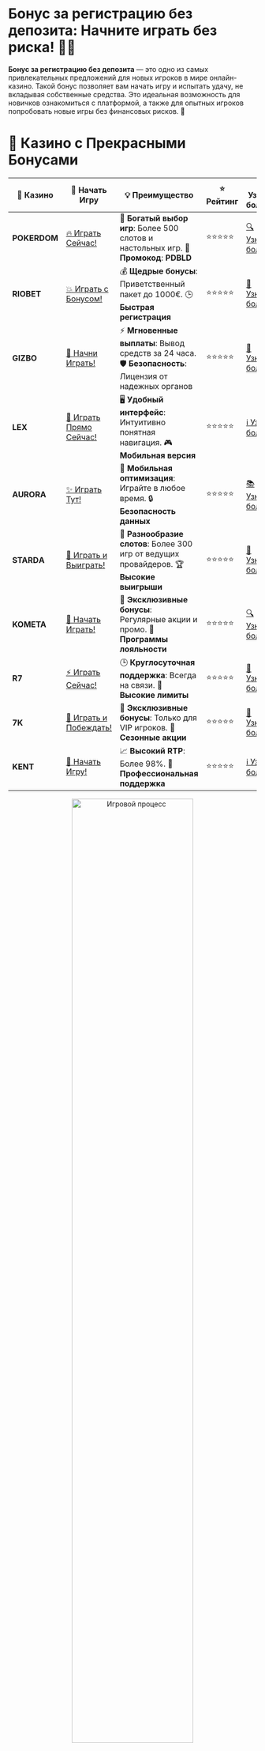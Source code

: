 # **Бонус за регистрацию без депозита: Начните играть без риска! 🎁💸**

**Бонус за регистрацию без депозита** — это одно из самых привлекательных предложений для новых игроков в мире онлайн-казино. Такой бонус позволяет вам начать игру и испытать удачу, не вкладывая собственные средства. Это идеальная возможность для новичков ознакомиться с платформой, а также для опытных игроков попробовать новые игры без финансовых рисков. 🌟

# 🌟 Казино с Прекрасными Бонусами

| 🎲 **Казино** | 🔗 **Начать Игру** | 💡 **Преимущество** | ⭐ **Рейтинг** | 🔗 **Узнать больше** | 🆕 **Новая информация** |
|--------------|---------------------|---------------------|----------------|----------------------|-------------------------|
| **POKERDOM**  | [🔥 Играть Сейчас!](https://brandplay.link/4k77v2yx) | 🎉 **Богатый выбор игр**: Более 500 слотов и настольных игр. 🎁 **Промокод**: **PDBLD** | ⭐⭐⭐⭐⭐ | [🔍 Узнать больше](https://brandplay.link/4k77v2yx) | 🏆 **Победители турниров** получают эксклюзивные подарки! |
| **RIOBET**    | [💥 Играть с Бонусом!](https://brandplay.link/7xBLTPyj) | 💰 **Щедрые бонусы**: Приветственный пакет до 1000€. 🕒 **Быстрая регистрация** | ⭐⭐⭐⭐⭐ | [📖 Узнать больше](https://brandplay.link/7xBLTPyj) | 💬 **Поддержка 24/7** для комфортной игры в любое время! |
| **GIZBO**     | [🚀 Начни Играть!](https://brandplay.link/bprXw4YV) | ⚡ **Мгновенные выплаты**: Вывод средств за 24 часа. 🛡️ **Безопасность**: Лицензия от надежных органов | ⭐⭐⭐⭐⭐ | [📝 Узнать больше](https://brandplay.link/bprXw4YV) | 🔒 **SSL-шифрование** для максимальной безопасности данных игроков. |
| **LEX**       | [💎 Играть Прямо Сейчас!](https://brandplay.link/zW4hdDFV) | 🖥️ **Удобный интерфейс**: Интуитивно понятная навигация. 🎮 **Мобильная версия** | ⭐⭐⭐⭐⭐ | [ℹ️ Узнать больше](https://brandplay.link/zW4hdDFV) | 📱 **Поддержка всех мобильных устройств** для удобства игры в любом месте. |
| **AURORA**    | [✨ Играть Тут!](https://10trafic-stat2.com/click/668546556bcc6313411604bd/6766/13032/subaccount) | 📱 **Мобильная оптимизация**: Играйте в любое время. 🔒 **Безопасность данных** | ⭐⭐⭐⭐⭐ | [📚 Узнать больше](https://10trafic-stat2.com/click/668546556bcc6313411604bd/6766/13032/subaccount) | 🌍 **Международная лицензия** на деятельность в разных странах. |
| **STARDА**    | [🎉 Играть и Выиграть!](https://brandplay.link/fB7xwRFL) | 🎰 **Разнообразие слотов**: Более 300 игр от ведущих провайдеров. 🏆 **Высокие выигрыши** | ⭐⭐⭐⭐⭐ | [🔎 Узнать больше](https://brandplay.link/fB7xwRFL) | 🎉 **Ежемесячные турниры** с крупными призами! |
| **KOMETA**    | [🎁 Начать Играть!](https://brandplay.link/8ZymQJV8) | 🎁 **Эксклюзивные бонусы**: Регулярные акции и промо. 🔄 **Программы лояльности** | ⭐⭐⭐⭐⭐ | [🔍 Узнать больше](https://brandplay.link/8ZymQJV8) | 🌟 **Персонализированные предложения** для долгосрочных игроков. |
| **R7**        | [⚡ Играть Сейчас!](https://brandplay.link/bMd3Yjsw) | 🕒 **Круглосуточная поддержка**: Всегда на связи. 💸 **Высокие лимиты** | ⭐⭐⭐⭐⭐ | [📖 Узнать больше](https://brandplay.link/bMd3Yjsw) | 🎯 **Рейтинг игроков** для лучших участников. |
| **7K**        | [🎯 Играть и Побеждать!](https://brandplay.link/BvQyFShp) | 🌟 **Эксклюзивные бонусы**: Только для VIP игроков. 🎉 **Сезонные акции** | ⭐⭐⭐⭐⭐ | [📝 Узнать больше](https://brandplay.link/BvQyFShp) | 🥇 **Особые привилегии** для постоянных игроков. |
| **KENT**      | [🔑 Начать Игру!](https://brandplay.link/Fv2WP3js) | 📈 **Высокий RTP**: Более 98%. 💼 **Профессиональная поддержка** | ⭐⭐⭐⭐⭐ | [ℹ️ Узнать больше](https://brandplay.link/Fv2WP3js) | 💬 **Поддержка на нескольких языках** для удобства игроков. |

<div align="center"> <img src="https://i.pinimg.com/originals/1d/b3/25/1db325483acbe642c6d4e6fdd73a4988.gif" alt="Игровой процесс" width="70%"> </div>
---

# 🚀 Быстрые Выигрыши и Поддержка

| 🎲 **Казино** | 🔗 **Начать Игру** | 💡 **Преимущество** | ⭐ **Рейтинг** | 🔗 **Узнать больше** | 🆕 **Новая информация** |
|--------------|---------------------|---------------------|----------------|----------------------|-------------------------|
| **GAMA**      | [🎯 Играть Прямо Сейчас!](https://brandplay.link/j6NMKsDz) | 🔍 **Интуитивный интерфейс**: Легкость использования. 🏅 **Престижные турниры** | ⭐⭐⭐⭐☆ | [🔎 Узнать больше](https://brandplay.link/j6NMKsDz) | 🏆 **Турниры с большими призами** каждый месяц. |
| **ONION**     | [💥 Играть и Выигрывать!](https://brandplay.link/zBGRVpQ9) | 🤑 **Низкие ставки**: Идеально для начинающих. 🔄 **Быстрые выводы** | ⭐⭐⭐⭐☆ | [🔍 Узнать больше](https://brandplay.link/zBGRVpQ9) | 🎮 **Казино для новичков** с простыми правилами. |
| **ЧЕМПИОН**   | [🏅 Играть в Турнире!](https://temon-gter.cfd/go/lRq?p80412p304504pcc44t17455) | 🏅 **Лояльная программа**: Награды за активность. 🎁 **Ежемесячные бонусы** | ⭐⭐⭐⭐☆ | [📖 Узнать больше](https://temon-gter.cfd/go/lRq?p80412p304504pcc44t17455) | 🥇 **Турниры и лояльность** — каждый шаг вознаграждается. |
| **VAVADA**    | [🚀 Играть Без Ожидания!](https://vavadapartner.pro/?promo=ea5c9275-6854-4505-94fc-95ab18221945-linkb2) | 🚀 **Быстрая регистрация**: Начните играть мгновенно. 🔐 **Безопасные транзакции** | ⭐⭐⭐⭐☆ | [📝 Узнать больше](https://vavadapartner.pro/?promo=ea5c9275-6854-4505-94fc-95ab18221945-linkb2) | 🏆 **Программа для новых игроков** с бонусами за регистрацию. |
| **FRIENDS**   | [🎉 Играть и Развлекаться!](https://gofriends.mba/linkb2) | 🤝 **Социальные игры**: Играйте с друзьями. 🌐 **Мультиплатформенность** | ⭐⭐⭐⭐☆ | [ℹ️ Узнать больше](https://gofriends.mba/linkb2) | 🎮 **Играйте с друзьями** и зарабатывайте бонусы за совместные действия. |
| **1WIN**      | [⚡ Играть и Выигрывать!](https://brandplay.link/smXVpBbG) | 🏆 **Спортивные ставки**: Широкий выбор видов спорта. 💵 **Высокие коэффициенты** | ⭐⭐⭐⭐☆ | [📚 Узнать больше](https://brandplay.link/smXVpBbG) | ⚽ **Бонусы на спортивные ставки** для активных игроков. |
| **DRIP**      | [💥 Играть Сразу!](https://drp-ircp01.com/c07e6a3db) | 🌐 **Инновационные игры**: Новейшие игровые технологии. 🛡️ **Высокая безопасность** | ⭐⭐⭐⭐☆ | [🔎 Узнать больше](https://drp-ircp01.com/c07e6a3db) | 🔧 **Инновационные функции** для удобства игры. |
| **JOYCASINO** | [🎰 Играть И Побеждать!](https://rpc30.call2me.pro/?/ru/registration?apkpop=0&partner=p24970p3291217pc98f) | 🎁 **Приятные бонусы**: Ежедневные акции и подарки. 🕹️ **Разнообразие игр** | ⭐⭐⭐⭐☆ | [🔍 Узнать больше](https://rpc30.call2me.pro/?/ru/registration?apkpop=0&partner=p24970p3291217pc98f) | 🎉 **Щедрые фриспины** для новых игроков. |
| **PLAYFORTUNA** | [🔥 Играть С Бонусом!](https://fortunapromo.net/alt/playfortuna/registration?0dc4a9362a71feb7e3f165fb8e766f70) | 🎉 **Регулярные акции**: Бонусы, фриспины и многое другое. 🏅 **Турниры** | ⭐⭐⭐⭐☆ | [📚 Узнать больше](https://fortunapromo.net/alt/playfortuna/registration?0dc4a9362a71feb7e3f165fb8e766f70) | 🎯 **Выгодные предложения** на популярные игры. |
| **SYKAA**     | [💸 Играть Сейчас!](https://s-two-way.com/?source=linkb2&pid=30697) | 💸 **Доступные ставки**: Идеально для новичков. 🎁 **Щедрые бонусы** | ⭐⭐⭐⭐☆ | [🔍 Узнать больше](https://s-two-way.com/?source=linkb2&pid=30697) | 💥 **Акции с большими бонусами** для новичков и опытных игроков. |

<div align="center"> <img src="https://i.pinimg.com/originals/1d/b3/25/1db325483acbe642c6d4e6fdd73a4988.gif" alt="Игровой процесс" width="70%"> </div>
---

# 💸 Казино с Привлекательными Программами Лояльности

| 🎲 **Казино** | 🔗 **Начать Игру** | 💡 **Преимущество** | ⭐ **Рейтинг** | 🔗 **Узнать больше** | 🆕 **Новая информация** |
|--------------|---------------------|---------------------|----------------|----------------------|-------------------------|
| **KOMETA**    | [🎯 Начни Играть!](https://brandplay.link/8ZymQJV8) | 🎁 **Эксклюзивные бонусы**: Регулярные акции и промо. 🔄 **Программы лояльности** | ⭐⭐⭐⭐⭐ | [🔍 Узнать больше](https://brandplay.link/8ZymQJV8) | 🌟 **Персонализированные предложения** для долгосрочных игроков. |
| **1Xslots**   | [🏅 Играть Прямо Сейчас!](https://brandplay.link/hSB1khtr) | 🎉 **Множество акций**: Еженедельные бонусы и турниры. 🛡️ **Безопасность** | ⭐⭐⭐⭐⭐ | [📚 Узнать больше](https://brandplay.link/hSB1khtr) | 🏅 **Награды за активность**: участники программы лояльности получают специальные привилегии. |
| **R7**        | [🚀 Играть Сейчас!](https://brandplay.link/bMd3Yjsw) | 🕒 **Круглосуточная поддержка**: Всегда на связи. 💸 **Высокие лимиты** | ⭐⭐⭐⭐⭐ | [📖 Узнать больше](https://brandplay.link/bMd3Yjsw) | 💬 **VIP-поддержка** для постоянных игроков с приоритетом. |


![Казино](https://schaeffers-cdn.s3.amazonaws.com/images/default-source/schaeffers-cdn-images/default-images/sectors/bigstock-casino-gambling-concept-with-f-369012793.jpg?sfvrsn=493ad806_4)

## Что такое **бонус за регистрацию без депозита**? 🤔

**Бонус за регистрацию без депозита** — это бесплатные средства или фриспины, которые онлайн-казино предоставляют новым игрокам сразу после регистрации. Этот бонус позволяет вам начать играть в игровые автоматы и другие азартные игры, не рискуя собственными деньгами. Это отличный способ проверить казино, его игры и условия, прежде чем сделать первый депозит. 🎰✨

### Типы **бонусов за регистрацию без депозита** 🔑

1. **Бесплатные фриспины** 🎰  
   Казино предлагают бесплатные вращения на популярных слотах. Выигрыши от фриспинов могут быть переведены на реальный баланс после выполнения условий отыгрыша.

2. **Бесплатные деньги** 💸  
   Некоторые казино предоставляют бонусные деньги, которые можно использовать для ставок на различных играх. Эти средства также подлежат отыгрышу перед выводом.

3. **Бонусы за выполнение заданий** 🎯  
   В некоторых случаях бонусы предоставляются за выполнение простых заданий, таких как подписка на рассылку или участие в опросах.

## Как получить **бонус за регистрацию без депозита**? 🏅

### 1. **Выберите подходящее казино** 🌐

Из списка лучших казино, которые мы рекомендуем, выберите одно из следующих: **Pokerdom**, **Riobet**, **Gizbo**, **LEX**, **Aurora**, **Starda**, **Kometa**, **R7**, **7K**, **Kent**. Эти казино известны своими щедрыми бонусными предложениями и надежностью.

### 2. **Пройдите регистрацию** 📝

Зарегистрируйтесь в выбранном казино, заполнив все необходимые поля. Обычно процесс регистрации занимает всего несколько минут.

### 3. **Активируйте бонус** 💳

После регистрации бонус может быть автоматически зачислен на ваш счет или потребуется активация через промокод. Внимательно ознакомьтесь с инструкциями казино.

### 4. **Начните играть** 🎮

Используйте полученные бонусные средства или фриспины для игры в доступные игры. Следите за условиями отыгрыша, чтобы успешно вывести свои выигрыши.

## Преимущества **бонусов за регистрацию без депозита** 🌟

### 1. **Безопасность и отсутствие риска** 🛡️

Вы можете начать играть и выигрывать без риска потери собственных средств. Это идеальный способ протестировать казино и его игры.

### 2. **Возможность выиграть реальные деньги** 🏆

Даже без депозита у вас есть шанс выиграть реальные деньги, которые можно вывести после выполнения условий отыгрыша.

### 3. **Изучение игр и платформы** 📚

Бонусы без депозита позволяют вам ознакомиться с ассортиментом игр, интерфейсом казино и качеством обслуживания без финансовых вложений.

### 4. **Удобство использования** 📱

Многие казино, предлагающие бонусы без депозита, оптимизированы для игры на различных устройствах, включая ПК и мобильные телефоны.

## Лучшие казино с **бездепозитными бонусами** 🎉

### 1. **Pokerdom** 🎲

**Pokerdom** предлагает щедрые бездепозитные бонусы для новых игроков, включая бесплатные фриспины и бонусные средства. Казино славится широким выбором слотов и отличной поддержкой клиентов.

### 2. **Riobet** 🎰

**Riobet** предоставляет бездепозитные бонусы в виде бесплатных вращений на популярных слотах. Здесь вы найдете разнообразие игр и регулярные акции для постоянных игроков.

### 3. **Gizbo** 💥

**Gizbo** предлагает заманчивые бездепозитные бонусы, которые идеально подходят для тех, кто хочет попробовать новые слоты без риска. Казино также известно своими быстрыми выплатами и надежной безопасностью.

### 4. **LEX** 🔥

**LEX** предоставляет бонусы за регистрацию, включая бесплатные фриспины и бонусные средства. Простота интерфейса и высокая отдача делают это казино отличным выбором для новых игроков.

### 5. **Starda** 💫

**Starda** предлагает бездепозитные бонусы, которые можно использовать на разнообразных слотах. Казино регулярно проводит акции и турниры, что делает игру еще более увлекательной.

## Как использовать **бездепозитные бонусы** эффективно? 🎯

### 1. **Читайте условия бонуса** 📖

Перед использованием бонуса внимательно ознакомьтесь с его условиями. Убедитесь, что вы понимаете требования по отыгрышу и ограничения на вывод средств.

### 2. **Выбирайте игры с высоким RTP** 📈

Используйте бонусы на слоты с высоким RTP (Return to Player), чтобы увеличить свои шансы на выигрыш. Чем выше RTP, тем больше вероятность вернуть вложенные средства.

### 3. **Следите за сроками действия бонуса** ⏰

Бездепозитные бонусы имеют ограниченный срок действия. Используйте их вовремя, чтобы не упустить шанс на выигрыш.

### 4. **Управляйте своим банкроллом** 💼

Не тратьте весь бонус сразу. Разделите свои ставки, чтобы продлить время игры и увеличить шансы на выигрыш.

## Часто задаваемые вопросы (FAQ) ❓

### 1. **Что такое бездепозитный бонус?** 🎁

Бездепозитный бонус — это бонусные средства или фриспины, которые казино предоставляет новым игрокам без необходимости внесения депозита.

### 2. **Можно ли вывести деньги с бездепозитного бонуса?** 🤑

Да, можно, но для этого необходимо выполнить условия отыгрыша, которые установлены казино. Обычно это требования по ставкам.

### 3. **Какие казино предлагают бездепозитные бонусы?** 🎰

Некоторые из лучших казино, предлагающих бездепозитные бонусы, включают **Pokerdom**, **Riobet**, **Gizbo**, **LEX**, **Aurora**, **Starda**, **Kometa**, **R7**, **7K**, **Kent**.

### 4. **Как получить бездепозитный бонус?** 📝

Для получения бонуса необходимо зарегистрироваться в выбранном казино и следовать инструкциям по активации бонуса. В некоторых случаях может потребоваться ввод промокода.

## Заключение: Воспользуйтесь **бездепозитным бонусом** и начните выигрывать без риска! 🎉💸

**Бездепозитный бонус** — это отличная возможность начать играть в онлайн-казино без риска потери собственных средств. Зарегистрируйтесь в одном из наших рекомендованных казино, получите свой бонус и начните выигрывать уже сегодня! Удачи вам и больших выигрышей! 🍀🎰
